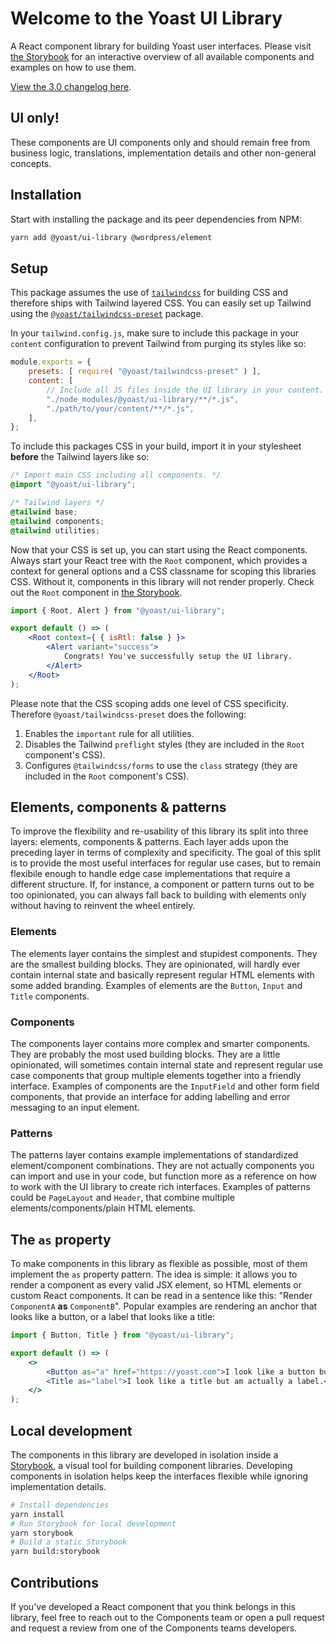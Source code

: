 # Welcome to the Yoast UI Library
A React component library for building Yoast user interfaces. Please visit [the Storybook](https://ui-library.yoast.com/) for an interactive overview of all available components and examples on how to use them.

[View the 3.0 changelog here](https://github.com/Yoast/wordpress-seo/blob/feature/ui-library-3/packages/ui-library/changelog.md).

## UI only!
These components are UI components only and should remain free from business logic, translations, implementation details and other non-general concepts.

## Installation
Start with installing the package and its peer dependencies from NPM:

```sh
yarn add @yoast/ui-library @wordpress/element
```

## Setup
This package assumes the use of [`tailwindcss`](https://tailwindcss.com/) for building CSS and therefore ships with Tailwind layered CSS. You can easily set up Tailwind using the [`@yoast/tailwindcss-preset`](https://github.com/Yoast/wordpress-seo/tree/trunk/packages/tailwindcss-preset) package.

In your `tailwind.config.js`, make sure to include this package in your `content` configuration to prevent Tailwind from purging its styles like so:

```js
module.exports = {
    presets: [ require( "@yoast/tailwindcss-preset" ) ],
    content: [
        // Include all JS files inside the UI library in your content.
        "./node_modules/@yoast/ui-library/**/*.js",
        "./path/to/your/content/**/*.js",
    ],
};
```

To include this packages CSS in your build, import it in your stylesheet **before** the Tailwind layers like so:

```css
/* Import main CSS including all components. */
@import "@yoast/ui-library";

/* Tailwind layers */
@tailwind base;
@tailwind components;
@tailwind utilities;
```

Now that your CSS is set up, you can start using the React components. Always start your React tree with the `Root` component, which provides a context for general options and a CSS classname for scoping this libraries CSS. Without it, components in this library will not render properly. Check out the `Root` component in [the Storybook](https://ui-library.yoast.com/?path=/docs/2-components-root--factory).

```jsx
import { Root, Alert } from "@yoast/ui-library";

export default () => (
    <Root context={ { isRtl: false } }>
        <Alert variant="success">
            Congrats! You've successfully setup the UI library.
        </Alert>
    </Root>
);
```

Please note that the CSS scoping adds one level of CSS specificity. Therefore `@yoast/tailwindcss-preset` does the following:
1. Enables the `important` rule for all utilities.
2. Disables the Tailwind `preflight` styles (they are included in the `Root` component's CSS).
3. Configures `@tailwindcss/forms` to use the `class` strategy (they are included in the `Root` component's CSS).

## Elements, components & patterns
To improve the flexibility and re-usability of this library its split into three layers: elements, components & patterns. Each layer adds upon the preceding layer in terms of complexity and specificity. The goal of this split is to provide the most useful interfaces for regular use cases, but to remain flexibile enough to handle edge case implementations that require a different structure. If, for instance, a component or pattern turns out to be too opinionated, you can always fall back to building with elements only without having to reinvent the wheel entirely.

### Elements
The elements layer contains the simplest and stupidest components. They are the smallest building blocks. They are opinionated, will hardly ever contain internal state and basically represent regular HTML elements with some added branding. Examples of elements are the `Button`, `Input` and `Title` components.

### Components
The components layer contains more complex and smarter components. They are probably the most used building blocks. They are a little opinionated, will sometimes contain internal state and represent regular use case components that group multiple elements together into a friendly interface. Examples of components are the `InputField` and other form field components, that provide an interface for adding labelling and error messaging to an input element.

### Patterns
The patterns layer contains example implementations of standardized element/component combinations. They are not actually components you can import and use in your code, but function more as a reference on how to work with the UI library to create rich interfaces. Examples of patterns could be `PageLayout` and `Header`, that combine multiple elements/components/plain HTML elements.

## The `as` property
To make components in this library as flexible as possible, most of them implement the `as` property pattern. The idea is simple: it allows you to render a component as every valid JSX element, so HTML elements or custom React components. It can be read in a sentence like this: "Render `ComponentA` **as** `ComponentB`". Popular examples are rendering an anchor that looks like a button, or a label that looks like a title:

```jsx
import { Button, Title } from "@yoast/ui-library";

export default () => (
    <>
        <Button as="a" href="https://yoast.com">I look like a button but am actually an achor.</Button>
        <Title as="label">I look like a title but am actually a label.</Title>
    </>
);
```

## Local development
The components in this library are developed in isolation inside a [Storybook](https://storybook.js.org/), a visual tool for building component libraries. Developing components in isolation helps keep the interfaces flexible while ignoring implementation details.

```sh
# Install dependencies
yarn install
# Run Storybook for local development
yarn storybook
# Build a static Storybook
yarn build:storybook
```

## Contributions
If you've developed a React component that you think belongs in this library, feel free to reach out to the Components team or open a pull request and request a review from one of the Components teams developers.
